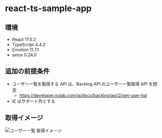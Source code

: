 # react-ts-sample-app

## 環境

- React 17.0.2
- TypeScript 4.4.2
- Emotion 11.7.1
- axios 0.24.0

## 追加の前提条件

- ユーザー一覧を取得する API は、Backlog API のユーザー一覧取得 API を想定
  - https://developer.nulab.com/ja/docs/backlog/api/2/get-user-list
- IE はサポート外とする

## 取得イメージ

![ユーザー一覧 取得イメージ](https://user-images.githubusercontent.com/67583751/149647682-37c7e790-6ebb-4d7e-8b68-47e256da6580.png)
